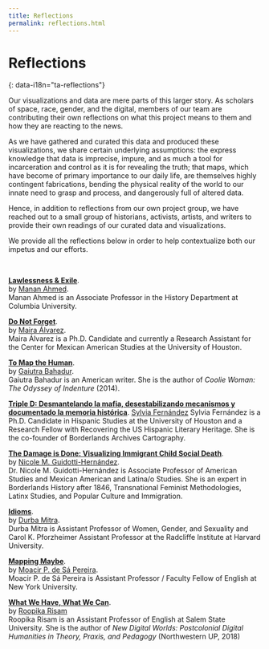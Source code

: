 ```yaml
---
title: Reflections
permalink: reflections.html
---
```


# Reflections
{: data-i18n="ta-reflections"}

Our visualizations and data are mere parts of this larger story. As scholars
of space, race, gender, and the digital, members of our team are contributing
their own reflections on what this project means to them and how they are
reacting to the news.  

As we have gathered and curated this data and produced these visualizations,
we share certain underlying assumptions: the express knowledge that data is
imprecise, impure, and as much a tool for incarceration and control as it is
for revealing the truth; that maps, which have become of primary importance to
our daily life, are themselves highly contingent fabrications, bending the
physical reality of the world to our innate need to grasp and process, and
dangerously full of altered data.

Hence, in addition to reflections from our own project group, we have reached
out to a small group of historians, activists, artists, and writers to provide
their own readings of our curated data and visualizations. 

We provide all the reflections below in order to help contextualize both our
impetus and our efforts.


<br>

**[Lawlessness & Exile]({{site.baseurl}}/reflections/manan_ahmed.html)**.  
by [Manan Ahmed](http://twitter.com/sepoy).   
Manan Ahmed is an Associate Professor in the History Department at Columbia University.

**[Do Not Forget]({{site.baseurl}}/reflections/maira_alvarez.html)**.  
by [Maira Álvarez](http://twitter.com/fronteriza956).   
Maira Álvarez is a Ph.D. Candidate and currently a Research Assistant for the Center for Mexican American Studies at the University of Houston.

**[To Map the Human]({{site.baseurl}}/reflections/gaiutra_bahadur.html)**.  
by [Gaiutra Bahadur](http://twitter.com/gbahadur).   
Gaiutra Bahadur is an American writer. She is the author of _Coolie Woman: The
Odyssey of Indenture_ (2014).

**[Triple D: Desmantelando la mafia, desestabilizando mecanismos y documentado
la memoria histórica]({{site.baseurl}}/reflections/sylvia_fernandez.html)**.
[Sylvia Fernández](https://www.hastac.org/u/sferna109)   Sylvia Fernández is a
Ph.D. Candidate in Hispanic Studies at the University of Houston and a
Research Fellow with Recovering the US Hispanic Literary Heritage. She is the
co-founder of Borderlands Archives Cartography.

**[The Damage is Done: Visualizing Immigrant Child Social Death]({{site.baseurl}}/reflections/guidotti_hernandez.html)**.  
by [Nicole M. Guidotti-Hernández](https://twitter.com/drnmgh).   
Dr. Nicole M. Guidotti-Hernández is Associate Professor of American Studies and Mexican American and Latina/o Studies. She is an expert in Borderlands History after 1846, Transnational Feminist Methodologies, Latinx Studies, and Popular Culture and Immigration.

**[Idioms]({{site.baseurl}}/reflections/durba_mitra.html)**.  
by [Durba Mitra](https://wgs.fas.harvard.edu/people/durba-mitra).   
Durba Mitra is Assistant Professor of Women, Gender, and Sexuality and Carol K. Pforzheimer Assistant Professor at the Radcliffe Institute at Harvard University.

**[Mapping Maybe]({{site.baseurl}}/reflections/moacir_p_de_sa_pereira.html)**.  
by [Moacir P. de Sá Pereira](http://twitter.com/muziejus).   
Moacir P. de Sá Pereira is Assistant Professor / Faculty Fellow of English at New York University.

**[What We Have, What We Can]({{site.baseurl}}/reflections/roopika_risam.html)**.  
by [Roopika Risam](http://roopikarisam.com)  
Roopika Risam is an Assistant Professor of English at Salem State University. She is the author of *New Digital Worlds: Postcolonial Digital Humanities in Theory, Praxis, and Pedagogy* (Northwestern UP, 2018)


<br>
